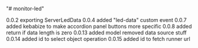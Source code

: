 "# monitor-led" 

 0.0.2 exporting ServerLedData
 0.0.4 added "led-data" custom event
 0.0.7 added kebabize to make accordion panel buttons more specific
 0.0.8 added return if data length is zero
 0.0.13 added model removed data source stuff
 0.0.14 added id to select object operation
 0.0.15 added id to fetch runner url